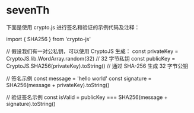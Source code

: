 # sevenTh
下面是使用 crypto.js 进行签名和验证的示例代码及注释：

import { SHA256 } from 'crypto-js'

// 假设我们有一对公私钥，可以使用 CryptoJS 生成：
const privateKey = CryptoJS.lib.WordArray.random(32) // 32 字节私钥
const publicKey = CryptoJS.SHA256(privateKey).toString() // 通过 SHA-256 生成 32 字节公钥

// 签名示例
const message = 'hello world'
const signature = SHA256(message + privateKey).toString()

// 验证签名示例
const isValid = publicKey === SHA256(message + signature).toString()
